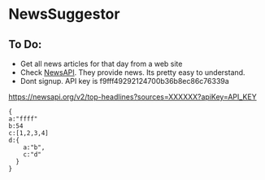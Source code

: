 # NewsSuggestor

## To Do:
* Get all news articles for that day from a web site
* Check [NewsAPI](https://newsapi.org). They provide news. Its pretty easy to understand. 
* Dont signup. API key is f9fff49292124700b36b8ec86c76339a


https://newsapi.org/v2/top-headlines?sources=XXXXXX?apiKey=API_KEY


```
{
a:"ffff"
b:54
c:[1,2,3,4]
d:{
    a:"b",
    c:"d"
  }
}
```
